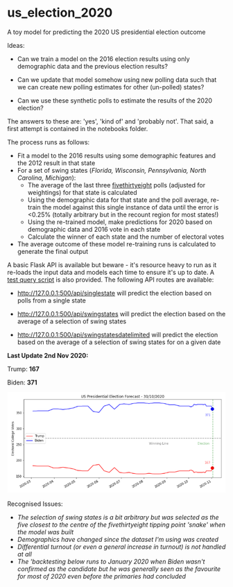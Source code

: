 # us_election_2020
A toy model for predicting the 2020 US presidential election outcome

Ideas:

* Can we train a model on the 2016 election results using only demographic data and the previous election results?

* Can we update that model somehow using new polling data such that we can create new polling estimates for other (un-polled) states?

* Can we use these synthetic polls to estimate the results of the 2020 election?

The answers to these are: 'yes', 'kind of' and 'probably not'. That said, a first attempt is contained in the notebooks folder.

The process runs as follows:

* Fit a model to the 2016 results using some demographic features and the 2012 result in that state
* For a set of swing states (*Florida, Wisconsin, Pennsylvania, North Carolina, Michigan*):
  * The average of the last three [fivethirtyeight](https://projects.fivethirtyeight.com/2020-election-forecast/) polls (adjusted for weightings) for that state is calculated
  * Using the demographic data for that state and the poll average, re-train the model against this single instance of data until the error is <0.25% (totally arbitrary but in the recount region for most states!)
  * Using the re-trained model, make predictions for 2020 based on demographic data and 2016 vote in each state
  * Calculate the winner of each state and the number of electoral votes
* The average outcome of these model re-training runs is calculated to generate the final output

A basic Flask API is available but beware - it's resource heavy to run as it re-loads the input data and models each time to ensure it's up to date. A [test query script](https://github.com/nowaycomputer/us_election_2020/blob/main/app/test_query.py) is also provided. 
The following API routes are available: 

* http://127.0.0.1:500/api/singlestate will predict the election based on polls from a single state

* http://127.0.0.1:500/api/swingstates will predict the election based on the average of a selection of swing states

* http://127.0.0.1:500/api/swingstatesdatelimited will predict the election based on the average of a selection of swing states for on a given date

**Last Update 2nd Nov 2020:** 

Trump: **167**

Biden: **371**

![alt text](https://github.com/nowaycomputer/us_election_2020/blob/main/img/021120.png)


Recognised Issues:
* *The selection of swing states is a bit arbitrary but was selected as the five closest to the centre of the fivethirtyeight tipping point 'snake' when the model was built*
* *Demographics have changed since the dataset I'm using was created*
* *Differential turnout (or even a general increase in turnout) is not handled at all*
* *The 'backtesting below runs to January 2020 when Biden wasn't confirmed as the candidate but he was generally seen as the favourite for most of 2020 even before the primaries had concluded*

